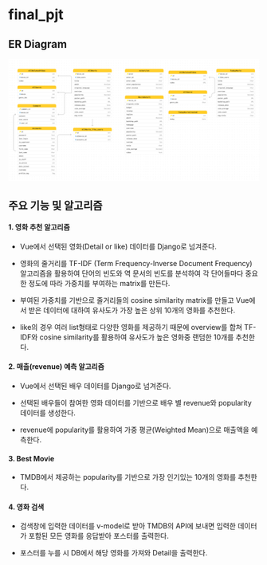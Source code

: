 # final_pjt

## 

## ER Diagram

![ERD.png](${hello}_assets/e038572b34ce9630d350adc386643944a8f75b09.png)



## 주요 기능 및 알고리즘

#### 1. 영화 추천 알고리즘

- Vue에서 선택된 영화(Detail or like) 데이터를 Django로 넘겨준다.

- 영화의 줄거리를 TF-IDF (Term Frequency-Inverse Document Frequency) 알고리즘을 활용하여 단어의 빈도와 역 문서의 빈도를 분석하여 각 단어들마다 중요한 정도에 따라 가중치를 부여하는 matrix를 만든다.

- 부여된 가중치를 기반으로 줄거리들의 cosine similarity matrix를 만들고 Vue에서 받은 데이터에 대하여 유사도가 가장 높은 상위 10개의 영화를 추천한다.

- like의 경우 여러 list형태로 다양한 영화를 제공하기 때문에 overview를 합쳐 TF-IDF와 cosine similarity를 활용하여 유사도가 높은 영화중 랜덤한 10개를 추천한다.



#### 2.  매출(revenue) 예측 알고리즘

- Vue에서 선택된 배우 데이터를 Django로 넘겨준다.

- 선택된 배우들이 참여한 영화 데이터를 기반으로 배우 별 revenue와 popularity 데이터를 생성한다.

- revenue에 popularity를 활용하여 가중 평균(Weighted Mean)으로 매출액을 예측한다.



#### 3. Best Movie

- TMDB에서 제공하는 popularity를 기반으로 가장 인기있는 10개의 영화를 추천한다.



#### 4. 영화 검색

- 검색창에 입력한 데이터를 v-model로 받아 TMDB의 API에 보내면 입력한 데이터가 포함된 모든 영화를 응답받아 포스터를 출력한다.

- 포스터를 누를 시 DB에서 해당 영화를 가져와 Detail을 출력한다.



## 